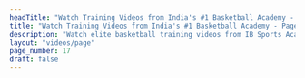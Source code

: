 ```yaml
---
headTitle: "Watch Training Videos from India's #1 Basketball Academy - Page 17 | IB Sports Academy"
title: "Watch Training Videos from India's #1 Basketball Academy - Page 17 | IB Sports Academy"
description: "Watch elite basketball training videos from IB Sports Academy. Learn NBA-level drills, youth coaching tips, and real game action from India's top basketball academy | Delhi's top basketball academy."
layout: "videos/page"
page_number: 17
draft: false
---
```

